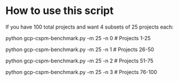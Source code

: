 # How to use this script

If you have 100 total projects and want 4 subsets of 25 projects each:

python gcp-cspm-benchmark.py -m 25 -n 0  # Projects 1-25

python gcp-cspm-benchmark.py -m 25 -n 1  # Projects 26-50

python gcp-cspm-benchmark.py -m 25 -n 2  # Projects 51-75

python gcp-cspm-benchmark.py -m 25 -n 3  # Projects 76-100
